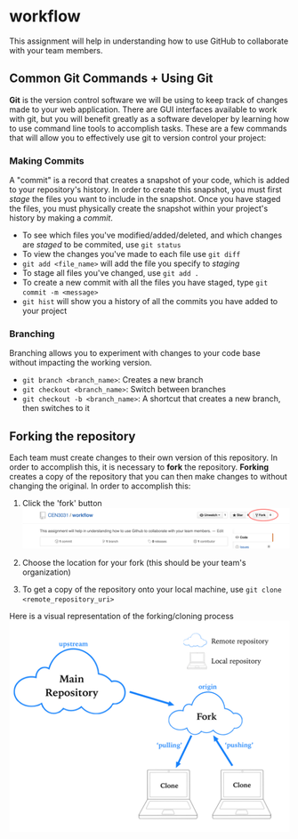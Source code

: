 # workflow
This assignment will help in understanding how to use GitHub to collaborate with your team members. 


## Common Git Commands + Using Git

**Git** is the version control software we will be using to keep track of changes made to your web application. There are GUI interfaces available to work with git, but you will benefit greatly as a software developer by learning how to use command line tools to accomplish tasks. These are a few commands that will allow you to effectively use git to version control your project: 

### Making Commits
A "commit" is a record that creates a snapshot of your code, which is added to your repository's history. In order to create this snapshot, you must first *stage* the files you want to include in the snapshot. Once you have staged the files, you must physically create the snapshot within your project's history by making a *commit*.

- To see which files you've modified/added/deleted, and which changes are *staged* to be commited, use `git status`
- To view the changes you've made to each file use `git diff`
- `git add <file_name>` will add the file you specify to *staging*
- To stage all files you've changed, use `git add .`
- To create a new commit with all the files you have staged, type `git commit -m <message>`
- `git hist` will show you a history of all the commits you have added to your project

### Branching 

Branching allows you to experiment with changes to your code base without impacting the working version. 

- `git branch <branch_name>`: Creates a new branch
- `git checkout <branch_name>`: Switch between branches
- `git checkout -b <branch_name>`: A shortcut that creates a new branch, then switches to it


## Forking the repository 

Each team must create changes to their own version of this repository. In order to accomplish this, it is necessary to **fork** the repository. **Forking** creates a copy of the repository that you can then make changes to without changing the original. In order to accomplish this: 

1. Click the 'fork' button
![](tutorial_img/fork1.png)

2. Choose the location for your fork (this should be your team's organization)
3. To get a copy of the repository onto your local machine, use `git clone <remote_repository_uri>`

Here is a visual representation of the forking/cloning process
![](tutorial_img/clone_fork_diagram.jpg)
